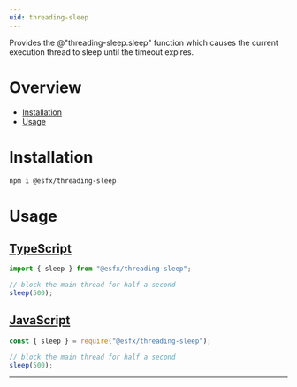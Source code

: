 ```yaml
---
uid: threading-sleep
---
```


Provides the @"threading-sleep.sleep" function which causes the current execution thread to sleep until the timeout expires.

# Overview

* [Installation](#installation)
* [Usage](#usage)

# Installation

```sh
npm i @esfx/threading-sleep
```

# Usage

## [TypeScript](#tab/ts)
```ts
import { sleep } from "@esfx/threading-sleep";

// block the main thread for half a second
sleep(500);
```

## [JavaScript](#tab/js)
```js
const { sleep } = require("@esfx/threading-sleep");

// block the main thread for half a second
sleep(500);
```

***
